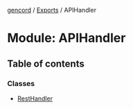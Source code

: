 [gencord](../README.md) / [Exports](../modules.md) / APIHandler

# Module: APIHandler

## Table of contents

### Classes

- [RestHandler](../classes/apihandler.resthandler.md)
